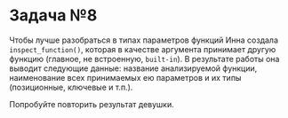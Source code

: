# Задача №8

Чтобы лучше разобраться в типах параметров функций Инна создала `inspect_function()`, которая в качестве аргумента принимает другую функцию (главное, не встроенную, `built-in`). 
В результате работы она выводит следующие данные: название анализируемой функции, наименование всех принимаемых ею параметров и их типы (позиционные, ключевые и т.п.).

Попробуйте повторить результат девушки.
